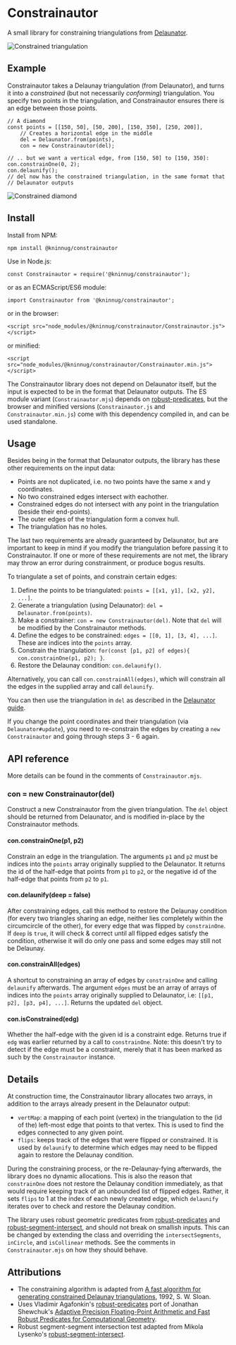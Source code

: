 Constrainautor
==============

A small library for constraining triangulations from [Delaunator](https://github.com/mapbox/delaunator).

![Constrained triangulation](strain.png)

Example
-------

Constrainautor takes a Delaunay triangulation (from Delaunator), and turns it
into a *constrained* (but not necessarily *conforming*) triangulation. You
specify two points in the triangulation, and Constrainautor ensures there is an
edge between those points.

	// A diamond
	const points = [[150, 50], [50, 200], [150, 350], [250, 200]],
		// Creates a horizontal edge in the middle
		del = Delaunator.from(points),
		con = new Constrainautor(del);
	
	// .. but we want a vertical edge, from [150, 50] to [150, 350]:
	con.constrainOne(0, 2);
	con.delaunify();
	// del now has the constrained triangulation, in the same format that
	// Delaunator outputs

![Constrained diamond](diamond.png)

Install
-------

Install from NPM:

	npm install @kninnug/constrainautor
	
Use in Node.js:

	const Constrainautor = require('@kninnug/constrainautor');
	
or as an ECMAScript/ES6 module:

	import Constrainautor from '@kninnug/constrainautor';

or in the browser:

	<script src="node_modules/@kninnug/constrainautor/Constrainautor.js"></script>

or minified:

	<script src="node_modules/@kninnug/constrainautor/Constrainautor.min.js"></script>

The Constrainautor library does not depend on Delaunator itself, but the input
is expected to be in the format that Delaunator outputs. The ES module variant
(`Constrainautor.mjs`) depends on
[robust-predicates](https://www.npmjs.com/package/robust-predicates), but the
browser and minified versions (`Constrainautor.js` and `Constrainautor.min.js`)
come with this dependency compiled in, and can be used standalone.

Usage
-----

Besides being in the format that Delaunator outputs, the library has these other
requirements on the input data:

- Points are not duplicated, i.e. no two points have the same x and y coordinates.
- No two constrained edges intersect with eachother.
- Constrained edges do not intersect with any point in the triangulation (beside
  their end-points).
- The outer edges of the triangulation form a convex hull.
- The triangulation has no holes.

The last two requirements are already guaranteed by Delaunator, but are 
important to keep in mind if you modify the triangulation before passing it to
Constrainautor. If one or more of these requirements are not met, the library
may throw an error during constrainment, or produce bogus results.
  
To triangulate a set of points, and constrain certain edges:

1. Define the points to be triangulated: `points = [[x1, y1], [x2, y2], ...]`.
2. Generate a triangulation (using Delaunator): `del = Delaunator.from(points)`.
3. Make a constrainer: `con = new Constrainautor(del)`. Note that `del` will be
   modified by the Constrainautor methods.
4. Define the edges to be constrained: `edges = [[0, 1], [3, 4], ...]`. These are
   indices into the `points` array.
5. Constrain the triangulation: `for(const [p1, p2] of edges){ con.constrainOne(p1, p2); }`.
6. Restore the Delaunay condition: `con.delaunify()`.

Alternatively, you can call `con.constrainAll(edges)`, which will constrain all
the edges in the supplied array and call `delaunify`.

You can then use the triangulation in `del` as described in the [Delaunator
guide](https://mapbox.github.io/delaunator/).

If you change the point coordinates and their triangulation (via `Delaunator#update`),
you need to re-constrain the edges by creating a `new Constrainautor` and going
through steps 3 - 6 again.

API reference
-------------

More details can be found in the comments of `Constrainautor.mjs`.

### con = new Constrainautor(del)

Construct a new Constrainautor from the given triangulation. The `del` object
should be returned from Delaunator, and is modified in-place by the 
Constrainautor methods.

#### con.constrainOne(p1, p2)

Constrain an edge in the triangulation. The arguments `p1` and `p2` must be
indices into the `points` array originally supplied to the Delaunator. It 
returns the id of the half-edge that points from `p1` to `p2`, or the negative
id of the half-edge that points from `p2` to `p1`.

#### con.delaunify(deep = false)

After constraining edges, call this method to restore the Delaunay condition
(for every two triangles sharing an edge, neither lies completely within the
circumcircle of the other), for every edge that was flipped by `constrainOne`.
If `deep` is `true`, it will check & correct until all flipped edges satisfy
the condition, otherwise it will do only one pass and some edges may still not
be Delaunay.

#### con.constrainAll(edges)

A shortcut to constraining an array of edges by `constrainOne` and calling
`delaunify` afterwards. The argument `edges` must be an array of arrays of 
indices into the `points` array originally supplied to Delaunator, i.e:
`[[p1, p2], [p3, p4], ...]`. Returns the updated `del` object.

#### con.isConstrained(edg)

Whether the half-edge with the given id is a constraint edge. Returns true if
`edg` was earlier returned by a call to `constrainOne`. Note: this doesn't try
to detect if the edge must be a constraint, merely that it has been marked as
such by the `Constrainautor` instance.

Details
-------

At construction time, the Constrainautor library allocates two arrays, in 
addition to the arrays already present in the Delaunator output:

- `vertMap`: a mapping of each point (vertex) in the triangulation to the (id of
  the) left-most edge that points to that vertex. This is used to find the edges
  connected to any given point.
- `flips`: keeps track of the edges that were flipped or constrained. It is used
  by `delaunify` to determine which edges may need to be flipped again to 
  restore the Delaunay condition.
  
During the constraining process, or the re-Delaunay-fying afterwards, the 
library does no dynamic allocations. This is also the reason that `constrainOne`
does not restore the Delaunay condition immediately, as that would require 
keeping track of an unbounded list of flipped edges. Rather, it sets `flips` to
1 at the index of each newly created edge, which `delaunify` iterates over to
check and restore the Delaunay condition.

The library uses robust geometric predicates from
[robust-predicates](https://github.com/mourner/robust-predicates) and
[robust-segment-intersect](https://github.com/mikolalysenko/robust-segment-intersect),
and should not break on smallish inputs. This can be changed by extending the
class and overriding the `intersectSegments`, `inCircle`, and `isCollinear`
methods. See the comments in `Constrainautor.mjs` on how they should behave.

Attributions
------------

- The constraining algorithm is adapted from [A fast algorithm for generating constrained Delaunay triangulations](https://www.newcastle.edu.au/__data/assets/pdf_file/0019/22519/23_A-fast-algortithm-for-generating-constrained-Delaunay-triangulations.pdf), 1992, S. W. Sloan.
- Uses Vladimir Agafonkin's [robust-predicates](https://github.com/mourner/robust-predicates) port
  of Jonathan Shewchuk's [Adaptive Precision Floating-Point Arithmetic and Fast Robust Predicates
  for Computational Geometry](http://www.cs.cmu.edu/~quake/robust.html).
- Robust segment-segment intersection test adapted from Mikola Lysenko's
  [robust-segment-intersect](https://github.com/mikolalysenko/robust-segment-intersect).
